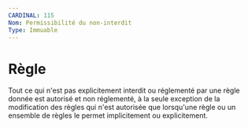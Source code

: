 ```yaml
---
CARDINAL: 115
Nom: Permissibilité du non-interdit
Type: Immuable
---
```


# Règle

Tout ce qui n'est pas explicitement interdit ou réglementé par une règle donnée est autorisé et non réglementé, 
à la seule exception de la modification des règles qui n'est autorisée que lorsqu'une règle ou un ensemble de règles le permet implicitement ou explicitement.
